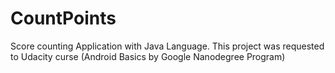 # CountPoints
Score counting Application with Java Language. This project was requested to Udacity curse (Android Basics by Google Nanodegree Program)
